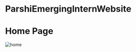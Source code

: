 # ParshiEmergingInternWebsite
# Home Page
![home](https://user-images.githubusercontent.com/73352918/179834594-4df364de-b238-473e-944b-da68962f0ff2.jpeg)
